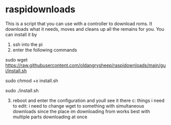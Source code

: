 # raspidownloads
This is a script that you can use with a controller to download roms.
It downloads what it needs, moves and cleans up all the remains for you. 
You can install it by

1. ssh into the pi
2. enter the following commands

sudo wget https://raw.githubusercontent.com/oldangrysheep/raspidownloads/main/gui/install.sh

sudo chmod +x install.sh 

sudo ./install.sh

3. reboot and enter the configuration and youll see it there c:
things i need to edit:
i need to change wget to something with simultaneous downloads since the place im downloading from works best with multiple parts downloading at once
